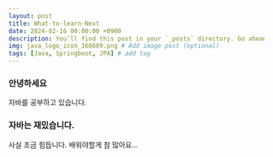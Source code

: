 ```yaml
---
layout: post
title: What-to-learn-Next
date: 2024-02-16 00:00:00 +0900
description: You’ll find this post in your `_posts` directory. Go ahead and edit it and re-build the site to see your changes. # Add post description (optional)
img: java_logo_icon_168609.png # Add image post (optional)
tags: [Java, Springboot, JPA] # add tag
---
```

### 안녕하세요
자바를 공부하고 있습니다.

### 자바는 재밌습니다.
사실 조금 힘듭니다. 배워야할게 참 많아요...

